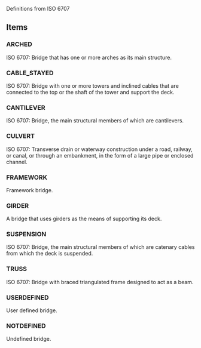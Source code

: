 Definitions from ISO 6707

<!-- end of short definition -->


## Items

### ARCHED
ISO 6707: Bridge that has one or more arches as its main structure.

### CABLE_STAYED
ISO 6707: Bridge with one or more towers and inclined cables that are connected to the top or the shaft of the tower and support the deck.

### CANTILEVER
ISO 6707: Bridge, the main structural members of which are cantilevers.

### CULVERT
ISO 6707: Transverse drain or waterway construction under a road, railway, or canal, or through an embankment, in the form of a large pipe or enclosed channel.

### FRAMEWORK
Framework bridge.

### GIRDER
A bridge that uses girders as the means of supporting its deck.

### SUSPENSION
ISO 6707: Bridge, the main structural members of which are catenary cables from which the deck is suspended.

### TRUSS
ISO 6707: Bridge with braced triangulated frame designed to act as a beam.

### USERDEFINED
User defined bridge.

### NOTDEFINED
Undefined bridge.
